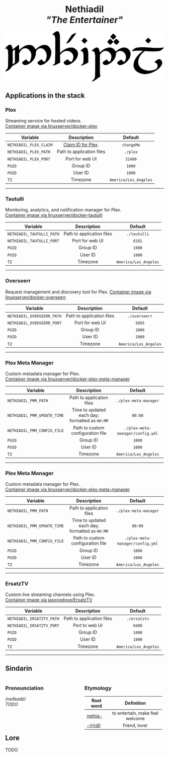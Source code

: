 <div align="center">

# Nethiadil <br>_"The Entertainer"_

<img src="../resources/images/nethiadil.svg" alt="Nethiadil written in Tengwar" style="max-width:100%;">

</div>

## Applications in the stack

### Plex

Streaming service for hosted videos.  
[Container image via linuxserver/docker-plex](https://github.com/linuxserver/docker-plex)

| Variable | Description | Default |
|-----------|:----------:|:----------:|
| `NETHIADIL_PLEX_CLAIM` | [Claim ID for Plex](https://www.plex.tv/claim/). | `changeMe` |
| `NETHIADIL_PLEX_PATH` | Path to application files | `./plex` |
| `NETHIADIL_PLEX_PORT` | Port for web UI | `32400` |
| `PGID` | Group ID | `1000` |
| `PUID` | User ID | `1000` |
| `TZ` | Timezone | `America/Los_Angeles` |

---

### Tautulli

Monitoring, analytics, and notification manager for Plex.  
[Container image via linuxserver/docker-tautulli](https://github.com/linuxserver/docker-tautulli)

| Variable | Description | Default |
|-----------|:----------:|:----------:|
| `NETHIADIL_TAUTULLI_PATH` | Path to application files | `./tautulli` |
| `NETHIADIL_TAUTULLI_PORT` | Port for web UI | `8181` |
| `PGID` | Group ID | `1000` |
| `PUID` | User ID | `1000` |
| `TZ` | Timezone | `America/Los_Angeles` |

---

### Overseerr

Request management and discovery tool for Plex.
[Container image via linuxserver/docker-overseerr](https://github.com/linuxserver/docker-overseerr)

| Variable | Description | Default |
|-----------|:----------:|:----------:|
| `NETHIADIL_OVERSEERR_PATH` | Path to application files | `./overseerr` |
| `NETHIADIL_OVERSEERR_PORT` | Port for web UI | `5055` |
| `PGID` | Group ID | `1000` |
| `PUID` | User ID | `1000` |
| `TZ` | Timezone | `America/Los_Angeles` |

---

### Plex Meta Manager

Custom metadata manager for Plex.  
[Container image via linuxserver/docker-plex-meta-manager](https://github.com/linuxserver/docker-plex-meta-manager)

| Variable | Description | Default |
|-----------|:----------:|:----------:|
| `NETHIADIL_PMM_PATH` | Path to application files | `./plex-meta-manager` |
| `NETHIADIL_PMM_UPDATE_TIME` | Time to updated each day; formatted as `HH:MM` | `00:00` |
| `NETHIADIL_PMM_CONFIG_FILE` | Path to custom configuration file | `./plex-meta-manager/config.yml` |
| `PGID` | Group ID | `1000` |
| `PUID` | User ID | `1000` |
| `TZ` | Timezone | `America/Los_Angeles` |

---

### Plex Meta Manager

Custom metadata manager for Plex.  
[Container image via linuxserver/docker-plex-meta-manager](https://github.com/linuxserver/docker-plex-meta-manager)

| Variable | Description | Default |
|-----------|:----------:|:----------:|
| `NETHIADIL_PMM_PATH` | Path to application files | `./plex-meta-manager` |
| `NETHIADIL_PMM_UPDATE_TIME` | Time to updated each day; formatted as `HH:MM` | `00:00` |
| `NETHIADIL_PMM_CONFIG_FILE` | Path to custom configuration file | `./plex-meta-manager/config.yml` |
| `PGID` | Group ID | `1000` |
| `PUID` | User ID | `1000` |
| `TZ` | Timezone | `America/Los_Angeles` |

---

### ErsatzTV

Custom live streaming channels using Plex.  
[Container image via jasongdove/ErsatzTV](https://github.com/jasongdove/ErsatzTV)

| Variable | Description | Default |
|-----------|:----------:|:----------:|
| `NETHIADIL_ERSATZTV_PATH` | Path to application files | `./ersatztv` |
| `NETHIADIL_ERSATZTV_PORT` | Port to web UI | `8409` |
| `PGID` | Group ID | `1000` |
| `PUID` | User ID | `1000` |
| `TZ` | Timezone | `America/Los_Angeles` |

---

## Sindarin

<div style="width:49%; margin-right:1%; float:left;">

### Pronounciation

_/neθɪadɪl/_  
_TODO_

</div>

<div style="width:49%; margin-right:1%; float:left;">

### Etymology

| Root word | Definition |
|-----------|:----------:|
| [nethia-](https://www.elfdict.com/wt/14193)       | to entertain, make feel welcome        |
| [-(n)dil](https://www.elfdict.com/wt/513239)     | friend, lover       |

</div>

## Lore

TODO
